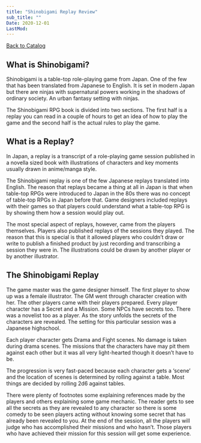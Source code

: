 ```yaml
---
title: "Shinobigami Replay Review"
sub_title: ""
Date: 2020-12-01
LastMod:
---
```


[Back to Catalog](https://otaking.xyz/index.html)

## What is Shinobigami?

Shinobigami is a table-top role-playing game from Japan. One of the few that has been translated from Japanese to English. It is set in modern Japan but there are ninjas with supernatural powers working in the shadows of ordinary society. An urban fantasy setting with ninjas.

The Shinobigami RPG book is divided into two sections. The first half is a replay you can read in a couple of hours to get an idea of how to play the game and the second half is the actual rules to play the game.

## What is a Replay?

In Japan, a replay is a transcript of a role-playing game session published in a novella sized book with illustrations of characters and key moments usually drawn in anime/manga style.

The Shinobigami replay is one of the few Japanese replays translated into English. The reason that replays became a thing at all in Japan is that when table-top RPGs were introduced to Japan in the 80s there was no concept of table-top RPGs in Japan before that. Game designers included replays with their games so that players could understand what a table-top RPG is by showing them how a session would play out.

The most special aspect of replays, however, came from the players themselves. Players also published replays of the sessions they played. The reason that this is special is that it allowed players who couldn’t draw or write to publish a finished product by just recording and transcribing a session they were in. The illustrations could be drawn by another player or by another illustrator.

## The Shinobigami Replay

The game master was the game designer himself. The first player to show up was a female illustrator. The GM went through character creation with her. The other players came with their players prepared. Every player character has a Secret and a Mission. Some NPCs have secrets too. There was a novelist too as a player. As the story unfolds the secrets of the characters are revealed. The setting for this particular session was a Japanese highschool.

Each player character gets Drama and Fight scenes. No damage is taken during drama scenes. The missions that the characters have may pit them against each other but it was all very light-hearted though it doesn’t have to be.

The progression is very fast-paced because each character gets a ‘scene’ and the location of scenes is determined by rolling against a table. Most things are decided by rolling 2d6 against tables.

There were plenty of footnotes some explaining references made by the players and others explaining some game mechanic. The reader gets to see all the secrets as they are revealed to any character so there is some comedy to be seen players acting without knowing some secret that has already been revealed to you. At the end of the session, all the players will judge who has accomplished their missions and who hasn’t. Those players who have achieved their mission for this session will get some experience.
